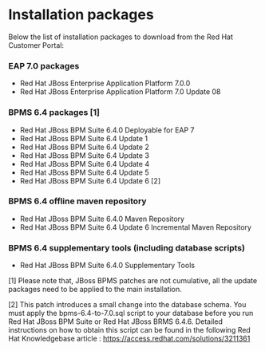 # Installation packages

Below the list of installation packages to download from the Red Hat Customer Portal:

### EAP 7.0 packages
- Red Hat JBoss Enterprise Application Platform 7.0.0
- Red Hat JBoss Enterprise Application Platform 7.0 Update 08

### BPMS 6.4 packages [1]
- Red Hat JBoss BPM Suite 6.4.0 Deployable for EAP 7
- Red Hat JBoss BPM Suite 6.4 Update 1
- Red Hat JBoss BPM Suite 6.4 Update 2
- Red Hat JBoss BPM Suite 6.4 Update 3
- Red Hat JBoss BPM Suite 6.4 Update 4
- Red Hat JBoss BPM Suite 6.4 Update 5
- Red Hat JBoss BPM Suite 6.4 Update 6 [2]

### BPMS 6.4 offline maven repository
- Red Hat JBoss BPM Suite 6.4.0 Maven Repository
- Red Hat JBoss BPM Suite 6.4 Update 6 Incremental Maven Repository

### BPMS 6.4 supplementary tools (including database scripts)
- Red Hat JBoss BPM Suite 6.4.0 Supplementary Tools

[1] Please note that, JBoss BPMS patches are not cumulative, all the update packages need to be applied to the main installation.

[2] This patch introduces a small change into the database schema. You must apply the bpms-6.4-to-7.0.sql script to your database before you run Red Hat JBoss BPM Suite or Red Hat JBoss BRMS 6.4.6. Detailed instructions on how to obtain this script can be found in the following Red Hat Knowledgebase article : https://access.redhat.com/solutions/3211361